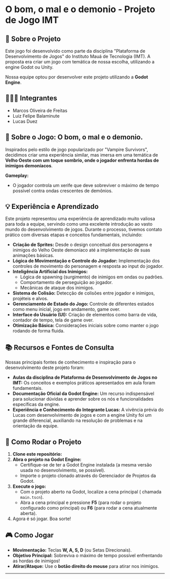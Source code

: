 # O bom, o mal e o demonio - Projeto de Jogo IMT

## 📜 Sobre o Projeto

Este jogo foi desenvolvido como parte da disciplina "Plataforma de Desenvolvimento de Jogos" do Instituto Mauá de Tecnologia (IMT). A proposta era criar um jogo com temática de nossa escolha, utilizando a engine Godot ou Unity.

Nossa equipe optou por desenvolver este projeto utilizando a **Godot Engine**.

## 🧑‍🤝‍🧑 Integrantes

* Marcos Oliveira de Freitas
* Luiz Felipe Balaminute
* Lucas Duez
  
## 🌵 Sobre o Jogo: O bom, o mal e o demonio.

Inspirados pelo estilo de jogo popularizado por "Vampire Survivors", decidimos criar uma experiência similar, mas imersa em uma temática de **Velho Oeste com um toque sombrio, onde o jogador enfrenta hordas de inimigos demoníacos**.

**Gameplay:**
* O jogador controla um xerife que deve sobreviver o máximo de tempo possível contra ondas crescentes de demônios.

## 💡 Experiência e Aprendizado

Este projeto representou uma experiência de aprendizado muito valiosa para toda a equipe, servindo como uma excelente introdução ao vasto mundo do desenvolvimento de jogos. Durante o processo, tivemos contato prático com diversas etapas e conceitos fundamentais, incluindo:

* **Criação de Sprites:** Desde o design conceitual dos personagens e inimigos do Velho Oeste demoníaco até a implementação de suas animações básicas.
* **Lógica de Movimentação e Controle do Jogador:** Implementação dos controles de movimento do personagem e resposta ao input do jogador.
* **Inteligência Artificial dos Inimigos:**
    * Lógica de spawning (surgimento) de inimigos em ondas ou padrões.
    * Comportamento de perseguição ao jogador.
    * Mecânicas de ataque dos inimigos.
* **Sistema de Colisão:** Detecção de colisões entre jogador e inimigos, projéteis e alvos.
* **Gerenciamento de Estado do Jogo:** Controle de diferentes estados como menu inicial, jogo em andamento, game over.
* **Interface do Usuário (UI):** Criação de elementos como barra de vida, contador de tempo, tela de game over.
* **Otimização Básica:** Considerações iniciais sobre como manter o jogo rodando de forma fluida.

## 📚 Recursos e Fontes de Consulta

Nossas principais fontes de conhecimento e inspiração para o desenvolvimento deste projeto foram:

* **Aulas da disciplina de Plataforma de Desenvolvimento de Jogos no IMT:** Os conceitos e exemplos práticos apresentados em aula foram fundamentais.
* **Documentação Oficial da Godot Engine:** Um recurso indispensável para solucionar dúvidas e aprender sobre os nós e funcionalidades específicas da engine.
* **Experiência e Conhecimento do Integrante Lucas:** A vivência prévia do Lucas com desenvolvimento de jogos e com a engine Unity foi um grande diferencial, auxiliando na resolução de problemas e na orientação da equipe.

## 🚀 Como Rodar o Projeto

1.  **Clone este repositório:**
2.  **Abra o projeto na Godot Engine:**
    * Certifique-se de ter a Godot Engine instalada (a mesma versão usada no desenvolvimento, se possível).
    * Importe o projeto clonado através do Gerenciador de Projetos da Godot.
3.  **Execute o jogo:**
    * Com o projeto aberto na Godot, localize a cena principal ( chamada `main.tscn`).
    * Abra a cena principal e pressione **F5** (para rodar o projeto configurado como principal) ou **F6** (para rodar a cena atualmente aberta).
4.  Agora é só jogar. Boa sorte!

## 🎮 Como Jogar

* **Movimentação:** Teclas **W, A, S, D** (ou Setas Direcionais).
* **Objetivo Principal:** Sobreviva o máximo de tempo possível enfrentando as hordas de inimigos!
* **Atirar/Ataque:** Use o **botão direito do mouse** para atirar nos inimigos.

---
